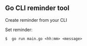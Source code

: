 ## Go CLI reminder tool

Create reminder from your CLI

Set reminder:
```
$  go run main.go <hh:mm> <message>
```